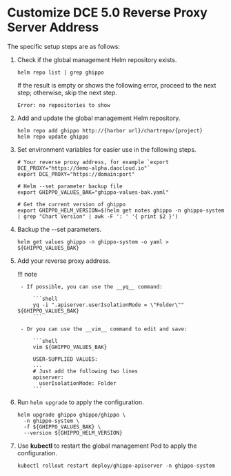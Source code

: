 # Customize DCE 5.0 Reverse Proxy Server Address

The specific setup steps are as follows:

1. Check if the global management Helm repository exists.

    ```shell
    helm repo list | grep ghippo
    ```

    If the result is empty or shows the following error, proceed to the next step;
    otherwise, skip the next step.

    ```none
    Error: no repositories to show
    ```

2. Add and update the global management Helm repository.

    ```shell
    helm repo add ghippo http://{harbor url}/chartrepo/{project}
    helm repo update ghippo
    ```

3. Set environment variables for easier use in the following steps.

    ```shell
    # Your reverse proxy address, for example `export DCE_PROXY="https://demo-alpha.daocloud.io"` 
    export DCE_PROXY="https://domain:port"

    # Helm --set parameter backup file
    export GHIPPO_VALUES_BAK="ghippo-values-bak.yaml"

    # Get the current version of ghippo
    export GHIPPO_HELM_VERSION=$(helm get notes ghippo -n ghippo-system | grep "Chart Version" | awk -F ': ' '{ print $2 }')
    ```

4. Backup the --set parameters.

    ```shell
    helm get values ghippo -n ghippo-system -o yaml > ${GHIPPO_VALUES_BAK}
    ```

5. Add your reverse proxy address.

    !!! note

        - If possible, you can use the __yq__ command:

            ```shell
            yq -i ".apiserver.userIsolationMode = \"Folder\"" ${GHIPPO_VALUES_BAK}
            ```

        - Or you can use the __vim__ command to edit and save:

            ```shell
            vim ${GHIPPO_VALUES_BAK}

            USER-SUPPLIED VALUES:
            ...
            # Just add the following two lines
            apiserver:
              userIsolationMode: Folder
            ```

6. Run `helm upgrade` to apply the configuration.

    ```shell
    helm upgrade ghippo ghippo/ghippo \
      -n ghippo-system \
      -f ${GHIPPO_VALUES_BAK} \
      --version ${GHIPPO_HELM_VERSION}
    ```

7. Use __kubectl__ to restart the global management Pod to apply the configuration.

    ```shell
    kubectl rollout restart deploy/ghippo-apiserver -n ghippo-system
    ```
